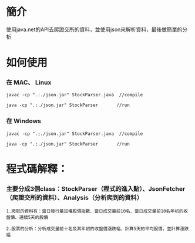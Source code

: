 # 簡介
使用java.net的API去爬證交所的資料，並使用json來解析資料，最後做簡單的分析

# 如何使用
### 在 MAC、 Linux
```
javac -cp ".:./json.jar" StockParser.java  //compile

java -cp ".:./json.jar" StockParser       //run
```

### 在 Windows
```
javac -cp ".;./json.jar" StockParser.java  //compile

java -cp ".;./json.jar" StockParser       //run
```

# 程式碼解釋：


### 主要分成3個class：StockParser（程式的進入點）、JsonFetcher（爬證交所的資料）、Analysis（分析爬到的資料）

```
1.爬取的資料有：當日發行量加權股價指數、當日成交量前10名、當日成交量前10名年初的收盤價、連續5天的股價

2.股票的分析：分析成交量前十名及其年初的收盤價漲跌幅、計算5天的平均股價，並計算漲跌幅

```
